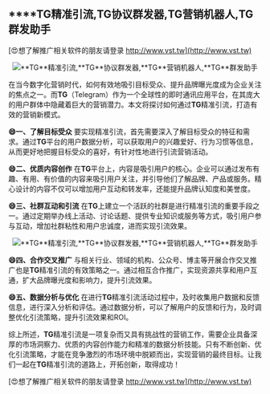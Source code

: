 ## ****TG**精准引流,**TG**协议群发器,**TG**营销机器人,**TG**群发助手**

[😍想了解推广相关软件的朋友请登录 http://www.vst.tw](http://www.vst.tw)

 <center><img src="https://vst.tw/MP4/tuiguang/png/8.png" alt="**TG**精准引流,**TG**协议群发器,**TG**营销机器人,**TG**群发助手"></center>

在当今数字化营销时代，如何有效地吸引目标受众、提升品牌曝光度成为企业关注的焦点之一。而**TG**（Telegram）作为一个全球性的即时通讯应用平台，在其庞大的用户群体中隐藏着巨大的营销潜力。本文将探讨如何通过**TG**精准引流，打造有效的营销新模式。

**😄一、了解目标受众**
要实现精准引流，首先需要深入了解目标受众的特征和需求。通过**TG**平台的用户数据分析，可以获取用户的兴趣爱好、行为习惯等信息，从而更好地把握目标受众的喜好，有针对性地进行引流营销活动。

**😄二、优质内容创作**
在**TG**平台上，内容是吸引用户的核心。企业可以通过发布有趣、有用、有价值的内容来吸引用户关注，并引导他们了解品牌、产品或服务。精心设计的内容不仅可以增加用户互动和转发率，还能提升品牌认知度和美誉度。

**😄三、社群互动和引流**
在**TG**上建立一个活跃的社群是进行精准引流的重要手段之一。通过定期举办线上活动、讨论话题、提供专业知识或服务等方式，吸引用户参与互动，增加社群粘性和用户忠诚度，进而实现引流效果。

 <center><img src="https://vst.tw/MP4/tuiguang/png/5.png" alt="**TG**精准引流,**TG**协议群发器,**TG**营销机器人,**TG**群发助手"></center>

**😄四、合作交叉推广**
与相关行业、领域的机构、公众号、博主等开展合作交叉推广也是**TG**精准引流的有效策略之一。通过相互合作推广，实现资源共享和用户互通，扩大品牌曝光度和影响力，提升引流效果。

**😄五、数据分析与优化**
在进行**TG**精准引流活动过程中，及时收集用户数据和反馈信息，进行深入分析和评估。通过数据分析，可以了解用户的反馈和行为，及时调整优化引流策略，提升引流效果和ROI。

综上所述，**TG**精准引流是一项复杂而又具有挑战性的营销工作，需要企业具备深厚的市场洞察力、优质的内容创作能力和精准的数据分析技能。只有不断创新、优化引流策略，才能在竞争激烈的市场环境中脱颖而出，实现营销的最终目标。让我们一起在**TG**精准引流的道路上，开拓创新，取得成功！

[😍想了解推广相关软件的朋友请登录 http://www.vst.tw](http://www.vst.tw)



